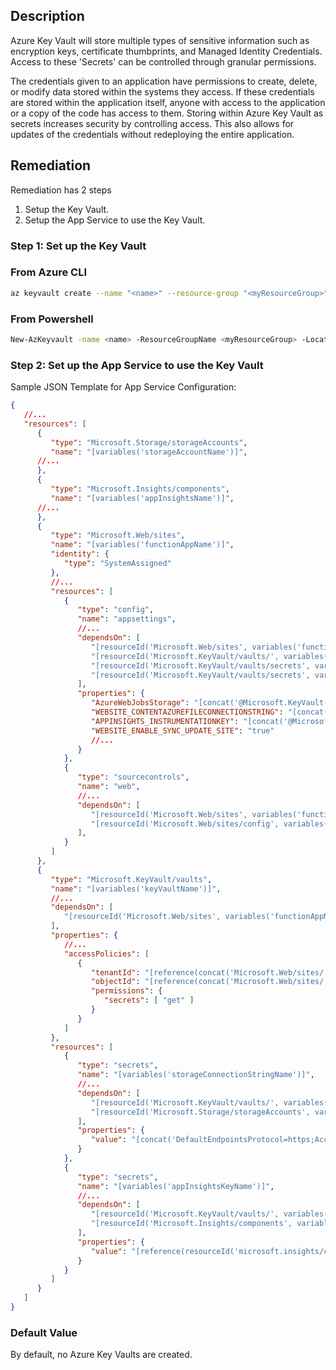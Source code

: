 ## Description

Azure Key Vault will store multiple types of sensitive information such as encryption keys, certificate thumbprints, and Managed Identity Credentials. Access to these 'Secrets' can be controlled through granular permissions.

The credentials given to an application have permissions to create, delete, or modify data stored within the systems they access. If these credentials are stored within the application itself, anyone with access to the application or a copy of the code has access to them. Storing within Azure Key Vault as secrets increases security by controlling access. This also allows for updates of the credentials without redeploying the entire application.

## Remediation

Remediation has 2 steps
1. Setup the Key Vault.
2. Setup the App Service to use the Key Vault.

### Step 1: Set up the Key Vault

### From Azure CLI

```bash
az keyvault create --name "<name>" --resource-group "<myResourceGroup>" --location myLocation
```

### From Powershell

```bash
New-AzKeyvault -name <name> -ResourceGroupName <myResourceGroup> -Location <myLocation>
```

### Step 2: Set up the App Service to use the Key Vault

Sample JSON Template for App Service Configuration:

```json
{
   //...
   "resources": [
      {
         "type": "Microsoft.Storage/storageAccounts",
         "name": "[variables('storageAccountName')]",
      //...
      },
      {
         "type": "Microsoft.Insights/components",
         "name": "[variables('appInsightsName')]",
      //...
      },
      {
         "type": "Microsoft.Web/sites",
         "name": "[variables('functionAppName')]",
         "identity": {
            "type": "SystemAssigned"
         },
         //...
         "resources": [
            {
               "type": "config",
               "name": "appsettings",
               //...
               "dependsOn": [
                  "[resourceId('Microsoft.Web/sites', variables('functionAppName'))]",
                  "[resourceId('Microsoft.KeyVault/vaults/', variables('keyVaultName'))]",
                  "[resourceId('Microsoft.KeyVault/vaults/secrets', variables('keyVaultName'), variables('storageConnectionStringName'))]",
                  "[resourceId('Microsoft.KeyVault/vaults/secrets', variables('keyVaultName'), variables('appInsightsKeyName'))]"
               ],
               "properties": {
                  "AzureWebJobsStorage": "[concat('@Microsoft.KeyVault(SecretUri=', reference(variables('storageConnectionStringResourceId')).secretUriWithVersion, ')')]",
                  "WEBSITE_CONTENTAZUREFILECONNECTIONSTRING": "[concat('@Microsoft.KeyVault(SecretUri=', reference(variables('storageConnectionStringResourceId')).secretUriWithVersion, ')')]",
                  "APPINSIGHTS_INSTRUMENTATIONKEY": "[concat('@Microsoft.KeyVault(SecretUri=', reference(variables('appInsightsKeyResourceId')).secretUriWithVersion, ')')]",
                  "WEBSITE_ENABLE_SYNC_UPDATE_SITE": "true"
                  //...
               }
            },
            {
               "type": "sourcecontrols",
               "name": "web",
               //...
               "dependsOn": [
                  "[resourceId('Microsoft.Web/sites', variables('functionAppName'))]",
                  "[resourceId('Microsoft.Web/sites/config', variables('functionAppName'), 'appsettings')]"
               ],
            }
         ]
      },
      {
         "type": "Microsoft.KeyVault/vaults",
         "name": "[variables('keyVaultName')]",
         //...
         "dependsOn": [
            "[resourceId('Microsoft.Web/sites', variables('functionAppName'))]"
         ],
         "properties": {
            //...
            "accessPolicies": [
               {
                  "tenantId": "[reference(concat('Microsoft.Web/sites/', variables('functionAppName'), '/providers/Microsoft.ManagedIdentity/Identities/default'), '2015-08-31-PREVIEW').tenantId]",
                  "objectId": "[reference(concat('Microsoft.Web/sites/', variables('functionAppName'), '/providers/Microsoft.ManagedIdentity/Identities/default'), '2015-08-31-PREVIEW').principalId]",
                  "permissions": {
                     "secrets": [ "get" ]
                  }
               }
            ]
         },
         "resources": [
            {
               "type": "secrets",
               "name": "[variables('storageConnectionStringName')]",
               //...
               "dependsOn": [
                  "[resourceId('Microsoft.KeyVault/vaults/', variables('keyVaultName'))]",
                  "[resourceId('Microsoft.Storage/storageAccounts', variables('storageAccountName'))]"
               ],
               "properties": {
                  "value": "[concat('DefaultEndpointsProtocol=https;AccountName=', variables('storageAccountName'), ';AccountKey=', listKeys(variables('storageAccountResourceId'),'2015-05-01-preview').key1)]"
               }
            },
            {
               "type": "secrets",
               "name": "[variables('appInsightsKeyName')]",
               //...
               "dependsOn": [
                  "[resourceId('Microsoft.KeyVault/vaults/', variables('keyVaultName'))]",
                  "[resourceId('Microsoft.Insights/components', variables('appInsightsName'))]"
               ],
               "properties": {
                  "value": "[reference(resourceId('microsoft.insights/components/', variables('appInsightsName')), '2015-05-01').InstrumentationKey]"
               }
            }
         ]
      }
   ]
}
```

### Default Value

By default, no Azure Key Vaults are created.
